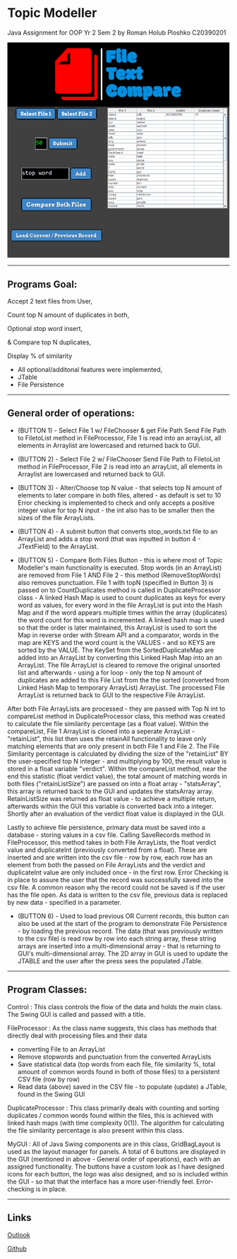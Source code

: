 # Topic Modeller
 Java Assignment for OOP Yr 2 Sem 2
 by Roman Holub Ploshko
 C20390201
 
 ![](topic_modeller_gui.png)
 
 ----------------------------------------------------------
 
 ## Programs Goal:
 
 Accept 2 text files from User,
 
 Count top N amount of duplicates in both,
 
 Optional stop word insert,
 
 & Compare top N duplicates,
 
 Display % of similarity
 
 - All optional/additonal features were implemented,
 - JTable
 - File Persistence
 ----------------------------------------------------------

 
## General order of operations:

- (BUTTON 1) - Select File 1 w/ FileChooser & get File Path
Send File Path to FiletoList method in FileProcessor, File 1 is read into an arrayList, all elements in Arraylist are lowercased and returned back to GUI.

- (BUTTON 2) - Select File 2 w/ FileChooser
Send File Path to FiletoList method in FileProcessor, File 2 is read into an arrayList, all elements in Arraylist are lowercased and returned back to GUI.

- (BUTTON 3) - Alter/Choose top N value - that selects top N amount of elements to later compare in both files, altered - as default is set to 10
Error checking is implemented to check and only accepts a positive integer value for top N input - the int also has to be smaller then the sizes of the file ArrayLists.

- (BUTTON 4) - A submit button that converts stop_words.txt file to an ArrayList and adds a stop word (that was inputted in button 4 - JTextField) to the ArrayList.

- (BUTTON 5) - Compare Both Files Button - this is where most of Topic Modeller's main functionality is executed.
Stop words (in an ArrayList) are removed from File 1 AND File 2 - this method (RemoveStopWords) also removes punctuation.
File 1 with topN (specified in Button 3) is passed on to CountDuplicates method is called in DuplicateProcessor class - A linked Hash Map is used to count duplicates as keys for every word as values, for every word in the file ArrayList is put into the Hash Map and if the word appears multiple times within the array (duplicates) the word count for this word is incremented. 
A linked hash map is used so that the order is later maintained, this ArrayList is used to sort the Map in reverse order with Stream API and a comparator, words in the map are KEYS and the word count is the VALUES - and so KEYS are sorted by the VALUE.
The KeySet from the SortedDuplicateMap are added into an ArrayList by converting this Linked Hash Map into an an ArrayList.
The file ArrayList is cleared to remove the original unsorted list and afterwards - using a for loop - only the top N amount of duplicates are added to this File List from the the sorted (converted from Linked Hash Map to temporary ArrayList) ArrayList.
The processed File ArrayList is returned back to GUI to the respective File ArrayList.

After both File ArrayLists are processed - they are passed with Top N int to compareList method in DuplicateProcessor class, this method was created to calculate the file similarity percentage (as a float value). Within the compareList, File 1 ArrayList is cloned into a seperate ArrayList - "retainList", this list then uses the retainAll functionality to leave only matching elements that are only present in both File 1 and File 2. The File Similarity percentage is calculated by dividing the size of the "retainList" BY the user-specified top N integer - and multiplying by 100, the result value is stored in a float variable "verdict". Within the compareList method, near the end this statistic (float verdict value), the total amount of matching words in both files ("retainListSize") are passed on into a float array - "statsArray", this array is returned back to the GUI and updates the statsArray array.
RetainListSize was returned as float value - to achieve a multiple return, afterwards within the GUI this variable is converted back into a integer.
Shortly after an evaluation of the verdict float value is displayed in the GUI.

Lastly to achieve file persistence, primary data must be saved into a database - storing values in a csv file.
Calling SaveRecords method in FileProcessor, this method takes in both File ArrayLists, the float verdict value and duplicateInt (previously converted from a float).
These are inserted and are written into the csv file - row by row, each row has an element from both the passed on File ArrayLists and the verdict and duplicateInt value are only included once - in the first row. Error Checking is in place to assure the user that the record was successfully saved into the csv file. A common reason why the record could not be saved is if the user has the file open. As data is written to the csv file, previous data is replaced by new data - specified in a parameter.

- (BUTTON 6) - Used to load previous OR Current records, this button can also be used at the start of the program to demonstrate File Persistence - by loading the previous record. The data (that was previously written to the csv file) is read row by row into each string array, these string arrays are inserted into a multi-dimensional array - that is returning to GUI's multi-dimensional array. The 2D array in GUI is used to update the JTABLE and the user after the press sees the populated JTable.

 ----------------------------------------------------------
 
 ## Program Classes:
 
 Control :
 This class controls the flow of the data and holds the main class. The Swing GUI is called and passed with a title.
 
 FileProcessor :
 As the class name suggests, this class has methods that directly deal with processing files and their data
 - converting File to an ArrayList
 - Remove stopwords and punctuation from the converted ArrayLists
 - Save statistical data (top words from each file, file similarity %, total amount of common words found in both of those files) to a persistent CSV file (row by row)
 - Read data (above) saved in the CSV file - to populate (update) a JTable, found in the Swing GUI

 DuplicateProcessor :
 This class primarily deals with counting and sorting duplicates / common words found within the files, this is achieved with linked hash maps 
 (with time complexity 0(1)). The algorithm for calculating the file similarity percentage is also present within this class.
 
 MyGUI :
 All of Java Swing components are in this class, GridBagLayout is used as the layout manager for panels. A total of 6 buttons are displayed in the GUI 
 (mentioned in above - General order of operations), each with an assigned functionality. The buttons have a custom look as I have designed icons for each button,
 the logo was also designed, and so is included within the GUI - so that that the interface has a more user-friendly feel. Error-checking is in place.
 
 ----------------------------------------------------------
 
 ## Links
 
 [Outlook](mailto:C20390201@mytudublin.ie)
 
 [Github](https://github.com/romanh01/)
